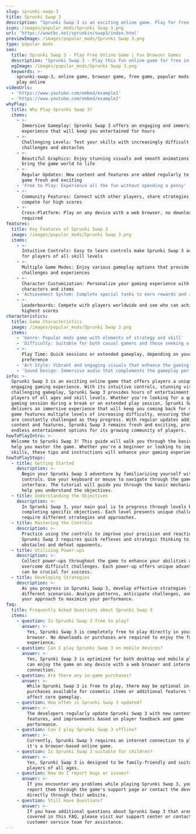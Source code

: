 ```yaml
---
slug: sprunki-swap-3
title: Sprunki Swap 3
description: "Sprunki Swap 3 is an exciting online game. Play for free directly in your browser!"
icon: /images/popular_mods/Sprunki Swap 3.png
url: 'https://wowtbc.net/sprunkin/swap3/index.html'
previewImage: /images/popular_mods/Sprunki Swap 3.png
type: popular mods
seo:
  title: Sprunki Swap 3 - Play Free Online Game | Fun Browser Games
  description: "Sprunki Swap 3 - Play this fun online game for free in your browser. No download required!"
  ogImage: /images/popular_mods/Sprunki Swap 3.png
  keywords: >-
    sprunki-swap-3, online game, browser game, free game, popular mods game,
    play online
videoUrls:
  - 'https://www.youtube.com/embed/example1'
  - 'https://www.youtube.com/embed/example2'
whyPlay:
  title: Why Play Sprunki Swap 3?
  items:
    - >-
      Immersive Gameplay: Sprunki Swap 3 offers an engaging and immersive gaming
      experience that will keep you entertained for hours
    - >-
      Challenging Levels: Test your skills with increasingly difficult
      challenges and obstacles
    - >-
      Beautiful Graphics: Enjoy stunning visuals and smooth animations that
      bring the game world to life
    - >-
      Regular Updates: New content and features are added regularly to keep the
      game fresh and exciting
    - 'Free to Play: Experience all the fun without spending a penny'
    - >-
      Community Features: Connect with other players, share strategies, and
      compete for high scores
    - >-
      Cross-Platform: Play on any device with a web browser, no downloads
      required
features:
  title: Key Features of Sprunki Swap 3
  image: /images/popular_mods/Sprunki Swap 3.png
  items:
    - >-
      Intuitive Controls: Easy to learn controls make Sprunki Swap 3 accessible
      for players of all skill levels
    - >-
      Multiple Game Modes: Enjoy various gameplay options that provide different
      challenges and experiences
    - >-
      Character Customization: Personalize your gaming experience with unique
      characters and items
    - 'Achievement System: Complete special tasks to earn rewards and recognition'
    - >-
      Leaderboards: Compete with players worldwide and see who can achieve the
      highest scores
characteristics:
  title: Game Characteristics
  image: /images/popular_mods/Sprunki Swap 3.png
  items:
    - 'Genre: Popular mods game with elements of strategy and skill'
    - 'Difficulty: Suitable for both casual gamers and those seeking a challenge'
    - >-
      Play Time: Quick sessions or extended gameplay, depending on your
      preference
    - 'Art Style: Vibrant and engaging visuals that enhance the gaming experience'
    - 'Sound Design: Immersive audio that complements the gameplay perfectly'
info: >-
  Sprunki Swap 3 is an exciting online game that offers players a unique and
  engaging gaming experience. With its intuitive controls, stunning visuals, and
  challenging gameplay, Sprunki Swap 3 provides hours of entertainment for
  players of all ages and skill levels. Whether you're looking for a quick
  gaming session during a break or an extended play session, Sprunki Swap 3
  delivers an immersive experience that will keep you coming back for more. The
  game features multiple levels of increasing difficulty, ensuring that players
  are constantly challenged as they progress. With regular updates adding new
  content and features, Sprunki Swap 3 remains fresh and exciting, providing
  endless entertainment options for its growing community of players.
howToPlayIntro: >-
  Welcome to Sprunki Swap 3! This guide will walk you through the basics and
  help you master the game. Whether you're a beginner or looking to improve your
  skills, these tips and instructions will enhance your gaming experience.
howToPlaySteps:
  - title: Getting Started
    description: >-
      Begin your Sprunki Swap 3 adventure by familiarizing yourself with the
      controls. Use your keyboard or mouse to navigate through the game
      interface. The tutorial will guide you through the basic mechanics and
      help you understand the objectives.
  - title: Understanding the Objectives
    description: >-
      In Sprunki Swap 3, your main goal is to progress through levels by
      completing specific objectives. Each level presents unique challenges that
      require different strategies and approaches.
  - title: Mastering the Controls
    description: >-
      Practice using the controls to improve your precision and reaction time.
      Sprunki Swap 3 requires quick reflexes and strategic thinking to overcome
      obstacles and defeat opponents.
  - title: Utilizing Power-ups
    description: >-
      Collect power-ups throughout the game to enhance your abilities and
      overcome difficult challenges. Each power-up offers unique advantages that
      can be crucial for success.
  - title: Developing Strategies
    description: >-
      As you progress in Sprunki Swap 3, develop effective strategies for
      different scenarios. Analyze patterns, anticipate challenges, and adapt
      your approach to maximize your performance.
faq:
  title: Frequently Asked Questions about Sprunki Swap 3
  items:
    - question: Is Sprunki Swap 3 free to play?
      answer: >-
        Yes, Sprunki Swap 3 is completely free to play directly in your web
        browser. No downloads or purchases are required to enjoy the full game
        experience.
    - question: Can I play Sprunki Swap 3 on mobile devices?
      answer: >-
        Yes, Sprunki Swap 3 is optimized for both desktop and mobile play. You
        can enjoy the game on any device with a web browser and internet
        connection.
    - question: Are there any in-game purchases?
      answer: >-
        While Sprunki Swap 3 is free to play, there may be optional in-game
        purchases available for cosmetic items or additional features that don't
        affect core gameplay.
    - question: How often is Sprunki Swap 3 updated?
      answer: >-
        The developers regularly update Sprunki Swap 3 with new content,
        features, and improvements based on player feedback and game
        performance.
    - question: Can I play Sprunki Swap 3 offline?
      answer: >-
        Currently, Sprunki Swap 3 requires an internet connection to play as
        it's a browser-based online game.
    - question: Is Sprunki Swap 3 suitable for children?
      answer: >-
        Yes, Sprunki Swap 3 is designed to be family-friendly and suitable for
        players of all ages.
    - question: How do I report bugs or issues?
      answer: >-
        If you encounter any problems while playing Sprunki Swap 3, you can
        report them through the game's support page or contact the developers
        directly through their website.
    - question: Still Have Questions?
      answer: >-
        If you have additional questions about Sprunki Swap 3 that aren't
        covered in this FAQ, please visit our support center or contact our
        customer service team for assistance.
---
```


